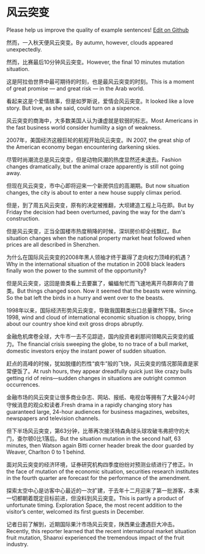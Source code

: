 # 风云突变

Please help us improve the quality of example sentences! [Edit on Github](https://github.com/jiyushe/jiyu-example-sentence-source/blob/main/chinese/fengyuntubian.md)

<p><span class="chinese">然而，一入秋天便风云突变。</span><span class="english">By autumn, however, clouds appeared unexpectedly.</span></p>

<p><span class="chinese">然而，比赛最后10分钟风云突变。</span><span class="english">However, the final 10 minutes mutation situation.</span></p>

<p><span class="chinese">这是阿拉伯世界中最可期待的时刻，也是最风云突变的时刻。</span><span class="english">This is a moment of great promise — and great risk — in the Arab world.</span></p>

<p><span class="chinese">看起来这是个爱情故事，但是如罗斯说，爱情会风云突变。</span><span class="english">It looked like a love story. But love, as she said, could turn on a sixpence.</span></p>

<p><span class="chinese">风云突变的商海中，大多数美国人认为谦虚就是软弱的标志。</span><span class="english">Most Americans in the fast business world consider humility a sign of weakness.</span></p>

<p><span class="chinese">2007年，美国经济这艘巨轮的航程开始风云突变。</span><span class="english">IN 2007, the great ship of the American economy began encountering darkening skies.</span></p>

<p><span class="chinese">尽管时尚潮流总是风云突变，但是动物风潮的热度显然还未退去。</span><span class="english">Fashion changes dramatically, but the animal craze apparently is still not going away.</span></p>

<p><span class="chinese">但现在风云突变，市中心即将迎来一个新房供应的高潮期。</span><span class="english">But now situation changes, the city is about to enter a new house supply climax period.</span></p>

<p><span class="chinese">但是，到了周五风云突变，原有的决定被推翻，大坝建造工程上马在即。</span><span class="english">But by Friday the decision had been overturned, paving the way for the dam's construction.</span></p>

<p><span class="chinese">但是风云突变，正当全国楼市热度稍降的时候，深圳房价却全线飘红。</span><span class="english">But situation changes when the national property market heat followed when prices are all described in Shenzhen.</span></p>

<p><span class="chinese">为什么在国际风云突变的2008年黑人领袖才终于赢得了走向权力顶峰的机遇？</span><span class="english">Why in the international situation of the mutation in 2008 black leaders finally won the power to the summit of the opportunity?</span></p>

<p><span class="chinese">但是风云突变，这回是兽类看上去要赢了，蝙蝠匆忙而飞速地离开鸟群奔向了兽类。</span><span class="english">But things changed soon. Now it seemed that the beasts were winning. So the bat left the birds in a hurry and went over to the beasts.</span></p>

<p><span class="chinese">1998年以来，国际经济形势风云突变，导致我国鞋类出口总量骤然下降。</span><span class="english">Since 1998, wind and cloud of international economic situation is choppy, bring about our country shoe kind exit gross drops abruptly.</span></p>

<p><span class="chinese">金融危机席卷全球，大牛市一去不见踪迹，国内投资者刹那间领略风云突变的威力。</span><span class="english">The financial crisis sweeping the globe, to no trace of a bull market, domestic investors enjoy the instant power of sudden situation.</span></p>

<p><span class="chinese">赶点的高峰的时候，犹如脱缰的烈性“疯牛”般的飞快，风云突变的情况那简直是家常便饭了。</span><span class="english">At rush hours, they appear dreadfully quick just like crazy bulls getting rid of reins—sudden changes in situations are outright common occurrences.</span></p>

<p><span class="chinese">金融市场的风云突变让很多商业杂志、网站、报纸、电视台等拥有了大量24小时守候消息的观众和读者.</span><span class="english">Fresh drama in a rapidly changing story has guaranteed large, 24-hour audiences for business magazines, websites, newspapers and television channels.</span></p>

<p><span class="chinese">但下半场风云突变，第63分钟，比蒂再次接沃特森角球头球攻破韦弗把守的大门，查尔顿0比1落后。</span><span class="english">But the situation mutation in the second half, 63 minutes, then Watson again Bitti corner header break the door guarded by Weaver, Charlton 0 to 1 behind.</span></p>

<p><span class="chinese">面对风云突变的经济环境，证券研究机构四季度纷纷对预测业绩进行了修正。</span><span class="english">In the face of mutation of the economic situation, securities research institutes in the fourth quarter are forecast for the performance of the amendment.</span></p>

<p><span class="chinese">探索太空中心是访客中心最近的一次扩建，于去年十二月迎来了第一批游客，本来一切都朝着既定目标前进，但没料到风云突变。</span><span class="english">This is partly a product of unfortunate timing. Exploration Space, the most recent addition to the visitor’s center, welcomed its first guests in December.</span></p>

<p><span class="chinese">记者日前了解到，近期国际果汁市场风云突变，陕西果业遭遇巨大冲击。</span><span class="english">Recently, this reporter learned that the recent international market situation fruit mutation, Shaanxi experienced the tremendous impact of the fruit industry.</span></p>

